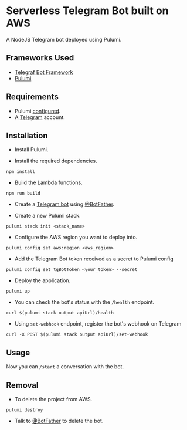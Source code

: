 # Serverless Telegram Bot built on AWS

A NodeJS Telegram bot deployed using Pulumi.

## Frameworks Used

- [Telegraf Bot Framework](https://telegraf.js.org/)
- [Pulumi](https://pulumi.com/)

## Requirements

- Pulumi [configured](https://www.pulumi.com/docs/get-started/aws/).
- A [Telegram](https://telegram.org/) account.

## Installation

- Install Pulumi.

- Install the required dependencies.

```
npm install
```

- Build the Lambda functions.

```
npm run build
```

- Create a [Telegram bot](https://core.telegram.org/bots#3-how-do-i-create-a-bot) using [@BotFather](https://telegram.me/BotFather).

- Create a new Pulumi stack.

```
pulumi stack init <stack_name>
```

- Configure the AWS region you want to deploy into.

```
pulumi config set aws:region <aws_region>
```

- Add the Telegram Bot token received as a secret to Pulumi config

```
pulumi config set tgBotToken <your_token> --secret
```

- Deploy the application.

```
pulumi up
```

- You can check the bot's status with the `/health` endpoint.

```
curl $(pulumi stack output apiUrl)/health
```

- Using `set-webhook` endpoint, register the bot's webhook on Telegram

```
curl -X POST $(pulumi stack output apiUrl)/set-webhook
```

## Usage

Now you can `/start` a conversation with the bot.

## Removal

- To delete the project from AWS.

```
pulumi destroy
```

- Talk to [@BotFather](https://telegram.me/BotFather) to delete the bot.
